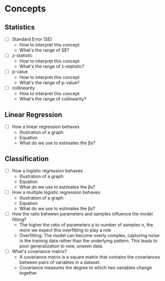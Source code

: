 # Concepts

## Statistics

- [ ] Standard Error (SE)
  - How to interpret this concept
  - What's the range of SE?
- [ ] z-statistic
  - How to interpret this concept
  - What's the range of z-statistic?
- [ ] p-value
  - How to interpret this concept
  - What's the range of p-value?
- [ ] collinearity
  - How to interpret this concept
  - What's the range of collinearity?

## Linear Regression

- [ ] How a linear regression behaves
  - Illustration of a graph
  - Equation
  - What do we use to estimates the βs?

## Classification

- [ ] How a logistic regression behaves
  - Illustration of a graph
  - Equation
  - What do we use to estimates the βs?
- [ ] How a multiple logistic regression behaves
  - Illustration of a graph
  - Equation
  - What do we use to estimates the βs?
- [ ] How the ratio between parameters and samples influence the model fitting?
  - The higher the ratio of parameters p to number of samples n, the more we expect this overfitting to play a role
  - Overfitting: The model can become overly complex, capturing noise in the training data rather than the underlying pattern. This leads to poor generalization to new, unseen data.
- [ ] What's covariance matrix?
  - A covariance matrix is a square matrix that contains the covariances between pairs of variables in a dataset.
  - Covariance measures the degree to which two variables change together

